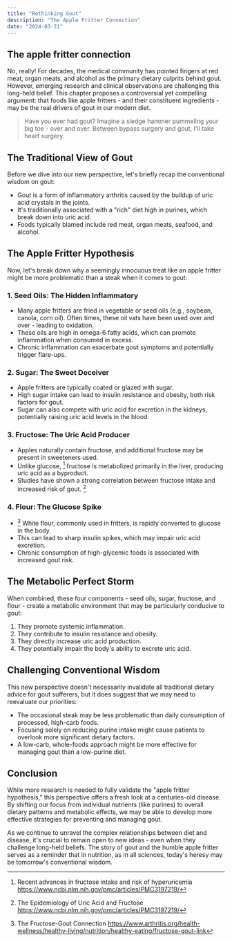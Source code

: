 ```yaml
---
title: "Rethinking Gout"
description: "The Apple Fritter Connection"
date: "2024-03-21"
---
```



## The apple fritter connection

No, really! For decades, the medical community has pointed fingers at red meat, organ meats, and alcohol as the primary dietary culprits behind gout. However, emerging research and clinical observations are challenging this long-held belief. This chapter proposes a controversial yet compelling argument: that foods like apple fritters - and their constituent ingredients - may be the real drivers of gout in our modern diet.
    
  > Have you ever had gout? Imagine a sledge hammer pummeling your big toe - 
  > over and over. Between bypass surgery and gout, I'll take heart surgery.


## The Traditional View of Gout

Before we dive into our new perspective, let's briefly recap the conventional wisdom on gout:

- Gout is a form of inflammatory arthritis caused by the buildup of uric acid crystals in the joints.
- It's traditionally associated with a "rich" diet high in purines, which break down into uric acid.
- Foods typically blamed include red meat, organ meats, seafood, and alcohol.

## The Apple Fritter Hypothesis

Now, let's break down why a seemingly innocuous treat like an apple fritter might be more problematic than a steak when it comes to gout:

### 1. Seed Oils: The Hidden Inflammatory

- Many apple fritters are fried in vegetable or seed oils (e.g., soybean, canola, corn oil). Often times, these oil vats have been used over and over - leading to oxidation.
- These oils are high in omega-6 fatty acids, which can promote inflammation when consumed in excess.
- Chronic inflammation can exacerbate gout symptoms and potentially trigger flare-ups.

### 2. Sugar: The Sweet Deceiver

- Apple fritters are typically coated or glazed with sugar.
- High sugar intake can lead to insulin resistance and obesity, both risk factors for gout.
- Sugar can also compete with uric acid for excretion in the kidneys, potentially raising uric acid levels in the blood.

### 3. Fructose: The Uric Acid Producer

- Apples naturally contain fructose, and additional fructose may be present in sweeteners used.
- Unlike glucose, [^1] fructose is metabolized primarily in the liver, producing uric acid as a byproduct.
- Studies have shown a strong correlation between fructose intake and increased risk of gout. [^2]

### 4. Flour: The Glucose Spike

- [^3] White flour, commonly used in fritters, is rapidly converted to glucose in the body.
- This can lead to sharp insulin spikes, which may impair uric acid excretion.
- Chronic consumption of high-glycemic foods is associated with increased gout risk.

## The Metabolic Perfect Storm

When combined, these four components - seed oils, sugar, fructose, and flour - create a metabolic environment that may be particularly conducive to gout:

1. They promote systemic inflammation.
2. They contribute to insulin resistance and obesity.
3. They directly increase uric acid production.
4. They potentially impair the body's ability to excrete uric acid.

## Challenging Conventional Wisdom

This new perspective doesn't necessarily invalidate all traditional dietary advice for gout sufferers, but it does suggest that we may need to reevaluate our priorities:

- The occasional steak may be less problematic than daily consumption of processed, high-carb foods.
- Focusing solely on reducing purine intake might cause patients to overlook more significant dietary factors.
- A low-carb, whole-foods approach might be more effective for managing gout than a low-purine diet.

## Conclusion

While more research is needed to fully validate the "apple fritter hypothesis," this perspective offers a fresh look at a centuries-old disease. By shifting our focus from individual nutrients (like purines) to overall dietary patterns and metabolic effects, we may be able to develop more effective strategies for preventing and managing gout.

As we continue to unravel the complex relationships between diet and disease, it's crucial to remain open to new ideas - even when they challenge long-held beliefs. The story of gout and the humble apple fritter serves as a reminder that in nutrition, as in all sciences, today's heresy may be tomorrow's conventional wisdom.

[^1]: Recent advances in fructose intake and risk of hyperuricemia https://www.ncbi.nlm.nih.gov/pmc/articles/PMC3197219/

[^2]: The Epidemiology of Uric Acid and Fructose https://www.ncbi.nlm.nih.gov/pmc/articles/PMC3197219/

[^3]: The Fructose-Gout Connection https://www.arthritis.org/health-wellness/healthy-living/nutrition/healthy-eating/fructose-gout-link

